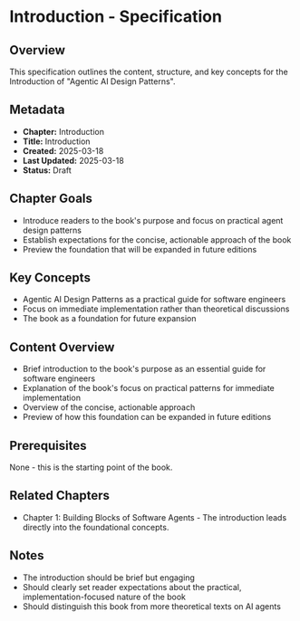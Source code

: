 # Introduction - Specification

## Overview
This specification outlines the content, structure, and key concepts for the Introduction of "Agentic AI Design Patterns".

## Metadata
- **Chapter:** Introduction
- **Title:** Introduction
- **Created:** 2025-03-18
- **Last Updated:** 2025-03-18
- **Status:** Draft

## Chapter Goals
- Introduce readers to the book's purpose and focus on practical agent design patterns
- Establish expectations for the concise, actionable approach of the book
- Preview the foundation that will be expanded in future editions

## Key Concepts
- Agentic AI Design Patterns as a practical guide for software engineers
- Focus on immediate implementation rather than theoretical discussions
- The book as a foundation for future expansion

## Content Overview
- Brief introduction to the book's purpose as an essential guide for software engineers
- Explanation of the book's focus on practical patterns for immediate implementation
- Overview of the concise, actionable approach
- Preview of how this foundation can be expanded in future editions

## Prerequisites
None - this is the starting point of the book.

## Related Chapters
- Chapter 1: Building Blocks of Software Agents - The introduction leads directly into the foundational concepts.

## Notes
- The introduction should be brief but engaging
- Should clearly set reader expectations about the practical, implementation-focused nature of the book
- Should distinguish this book from more theoretical texts on AI agents